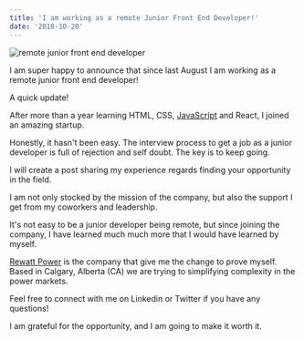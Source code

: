 ```yaml
---
title: 'I am working as a remote Junior Front End Developer!'
date: '2018-10-20'
---
```


![remote junior front end developer](images/silas-hao-1088788-unsplash.jpg)

I am super happy to announce that since last August I am working as a remote junior front end developer!

A quick update!

After more than a year learning HTML, CSS, [JavaScript](https://danielgg.com/you-dont-know-js-series-up-running/) and React, I joined an amazing startup.

Honestly, it hasn't been easy. The interview process to get a job as a junior developer is full of rejection and self doubt. The key is to keep going.

I will create a post sharing my experience regards finding your opportunity in the field.

I am not only stocked by the mission of the company, but also the support I get from my coworkers and leadership.

It's not easy to be a junior developer being remote, but since joining the company, I have learned much much more that I would have learned by myself.

[Rewatt Power](https://www.rewattpower.com/https://www.rewattpower.com) is the company that give me the change to prove myself. Based in Calgary, Alberta (CA) we are trying to simplifying complexity in the power markets.

Feel free to connect with me on Linkedin or Twitter if you have any questions!

I am grateful for the opportunity, and I am going to make it worth it.
